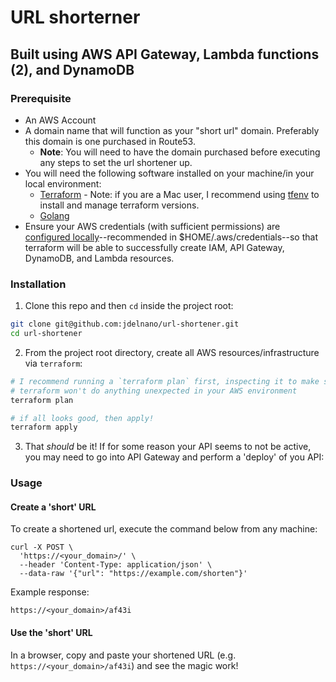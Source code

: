 # URL shorterner
## Built using AWS API Gateway, Lambda functions (2), and DynamoDB

### Prerequisite
* An AWS Account
* A domain name that will function as your "short url" domain. Preferably this domain is one purchased in Route53. 
  * **Note**:  You will need to have the domain purchased before executing any steps to set the url shortener up.
* You will need the following software installed on your machine/in your local environment:
  * [Terraform](https://developer.hashicorp.com/terraform/tutorials/aws-get-started/install-cli) - Note:  if you are a Mac user,
    I recommend using [tfenv](https://github.com/tfutils/tfenv) to install and manage terraform versions.
  * [Golang](https://go.dev/doc/install)
* Ensure your AWS credentials (with sufficient permissions) are [configured locally](https://registry.terraform.io/providers/hashicorp/aws/latest/docs)--recommended
in $HOME/.aws/credentials--so that terraform will be able to successfully create IAM, API Gateway, DynamoDB, and Lambda resources.

### Installation
1. Clone this repo and then `cd` inside the project root:
```bash
git clone git@github.com:jdelnano/url-shortener.git
cd url-shortener
```
2. From the project root directory, create all AWS resources/infrastructure via `terraform`:
```bash
# I recommend running a `terraform plan` first, inspecting it to make sure
# terraform won't do anything unexpected in your AWS environment
terraform plan

# if all looks good, then apply!
terraform apply
```
3. That _should_ be it! If for some reason your API seems to not be active, you may need to go into
API Gateway and perform a 'deploy' of you API:

### Usage

#### Create a 'short' URL
To create a shortened url, execute the command below from any machine:
```
curl -X POST \
  'https://<your_domain>/' \
  --header 'Content-Type: application/json' \
  --data-raw '{"url": "https://example.com/shorten"}'
```

Example response:
```
https://<your_domain>/af43i
```

#### Use the 'short' URL
In a browser, copy and paste your shortened URL (e.g. `https://<your_domain>/af43i`) and see the magic work!
